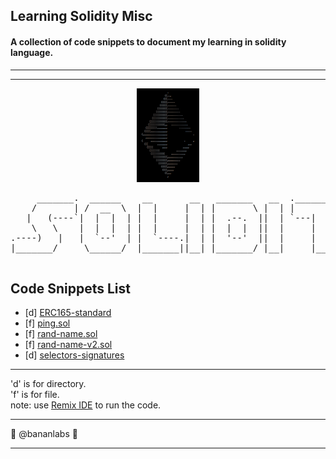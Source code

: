 ## Learning Solidity Misc 
#### A collection of code snippets to document my learning in solidity language.
----------------------------------------------------------------------------
----------------------------------------------------------------------------
<div align="center">
<img src="imgs/eth-ascii-dark.png" width="100px" height="150"> 
</div>
<pre>
     _______.  ______    __       __   _______   __  .___________.____    ____ 
    /       | /  __  \  |  |     |  | |       \ |  | |           |\   \  /   / 
   |   (----`|  |  |  | |  |     |  | |  .--.  ||  | `---|  |----` \   \/   /  
    \   \    |  |  |  | |  |     |  | |  |  |  ||  |     |  |       \_    _/   
.----)   |   |  `--'  | |  `----.|  | |  '--'  ||  |     |  |         |  |     
|_______/     \______/  |_______||__| |_______/ |__|     |__|         |__|     
                                                                               
</pre>
</div>

## Code Snippets List

* [d] [ERC165-standard](https://github.com/bananlabs/learning_solidity_misc/tree/main/ERC165-standard)
* [f] [ping.sol](https://github.com/bananlabs/learning_solidity_misc/blob/main/ping.sol)
* [f] [rand-name.sol](https://github.com/bananlabs/learning_solidity_misc/blob/main/rand-name.sol)
* [f] [rand-name-v2.sol](https://github.com/bananlabs/learning_solidity_misc/blob/main/rand-name-v2.sol)
* [d] [selectors-signatures](https://github.com/bananlabs/learning_solidity_misc/tree/main/selectors-signatures)
-----------------------------------------------------------------------------
'd' is for directory. <br /> 'f' is for file. <br />
note: use [Remix IDE](https://remix.ethereum.org/) to run the code. 

-----------------------------------------------------------------------------

  🦍 @bananlabs :banana:

-----------------------------------------------------------------------------
                                                                                                                                                                                                                            
